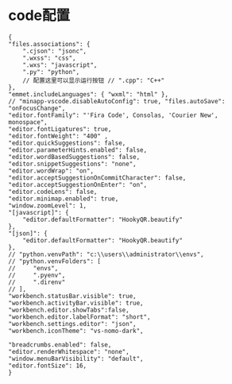 # code配置

    {
    "files.associations": {
        ".cjson": "jsonc", 
        ".wxss": "css", 
        ".wxs": "javascript", 
        ".py": "python", 
        // 配置这里可以显示运行按钮 // ".cpp": "C++" 
    }, 
    "emmet.includeLanguages": { "wxml": "html" }, 
    // "minapp-vscode.disableAutoConfig": true, "files.autoSave": "onFocusChange",
    "editor.fontFamily": "'Fira Code', Consolas, 'Courier New', monospace",
    "editor.fontLigatures": true,
    "editor.fontWeight": "400" ,
    "editor.quickSuggestions": false,
    "editor.parameterHints.enabled": false,
    "editor.wordBasedSuggestions": false,
    "editor.snippetSuggestions": "none",
    "editor.wordWrap": "on",
    "editor.acceptSuggestionOnCommitCharacter": false,
    "editor.acceptSuggestionOnEnter": "on",
    "editor.codeLens": false,
    "editor.minimap.enabled": true,
    "window.zoomLevel": 1,
    "[javascript]": {
        "editor.defaultFormatter": "HookyQR.beautify"
    },
    "[json]": {
        "editor.defaultFormatter": "HookyQR.beautify"
    },
    // "python.venvPath": "c:\\users\\administrator\\envs",
    // "python.venvFolders": [
    //     "envs",
    //     ".pyenv",
    //     ".direnv"
    // ],
    "workbench.statusBar.visible": true,
    "workbench.activityBar.visible": true,
    "workbench.editor.showTabs":false,
    "workbench.editor.labelFormat": "short",
    "workbench.settings.editor": "json",
    "workbench.iconTheme": "vs-nomo-dark",
    
    "breadcrumbs.enabled": false,
    "editor.renderWhitespace": "none",
    "window.menuBarVisibility": "default",
    "editor.fontSize": 16,
    }
    
